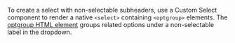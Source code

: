 To create a select with non-selectable subheaders, use a Custom Select component to render a native `<select>` containing `<optgroup>` elements. The [optgroup HTML element](https://developer.mozilla.org/en-US/docs/Web/HTML/Reference/Elements/optgroup) groups related options under a non-selectable label in the dropdown.